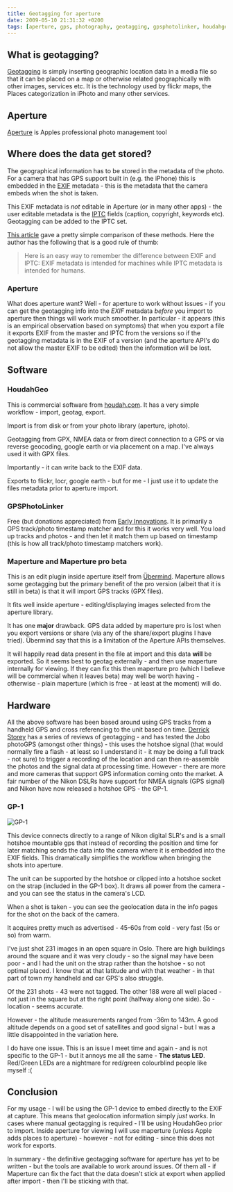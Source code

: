 ```yaml
---
title: Geotagging for aperture
date: 2009-05-10 21:31:32 +0200
tags: [aperture, gps, photography, geotagging, gpsphotolinker, houdahgeo, maperture]
---
```


## What is geotagging?

[Geotagging](http://en.wikipedia.org/wiki/Geotagging) is simply inserting geographic location data in a media file so that it can be placed on a map or otherwise related geographically with other images, services etc. It is the technology used by flickr maps, the Places categorization in iPhoto and many other services.

## Aperture

[Aperture](http://www.apple.com/aperture/) is Apples professional photo management tool

## Where does the data get stored?

The geographical information has to be stored in the metadata of the photo. For a camera that has GPS support built in (e.g. the iPhone) this is embedded in the [EXIF](http://en.wikipedia.org/wiki/EXIF) metadata - this is the metadata that the camera embeds when the shot is taken.

This EXIF metadata is _not_ editable in Aperture (or in many other apps) - the user editable metadata is the [IPTC](http://en.wikipedia.org/wiki/IPTC) fields (caption, copyright, keywords etc). Geotagging can be added to the IPTC set.

[This article](http://www.organizepictures.com/2009/01/methods-for-geotagging-pictures) gave a pretty simple comparison of these methods. Here the author has the following that is a good rule of thumb:

<blockquote>Here is an easy way to remember the difference between EXIF and IPTC: EXIF metadata is intended for machines while IPTC metadata is intended for humans.</blockquote>

### Aperture

What does aperture want? Well - for aperture to work without issues - if you can get the geotagging info into the _EXIF_ metadata _before_ you import to aperture then things will work much smoother. In particular - it appears (this is an empirical observation based on symptoms) that when you export a file it exports EXIF from the master and IPTC from the versions so if the geotagging metadata is in the EXIF of a version (and the aperture API's do not allow the master EXIF to be edited) then the information will be lost.

## Software

### HoudahGeo

This is commercial software from [houdah.com](http://www.houdah.com/houdahGeo/). It has a very simple workflow - import, geotag, export.

Import is from disk or from your photo library (aperture, iphoto).

Geotagging from GPX, NMEA data or from direct connection to a GPS or via reverse geocoding, google earth or via placement on a map. I've always used it with GPX files.

Importantly - it can write back to the EXIF data.

Exports to flickr, locr, google earth - but for me - I just use it to update the files metadata prior to aperture import.

### GPSPhotoLinker

Free (but donations appreciated) from [Early Innovations](http://www.earlyinnovations.com/gpsphotolinker/). It is primarily a GPS track/photo timestamp matcher and for this it works very well. You load up tracks and photos - and then let it match them up based on timestamp (this is how all track/photo timestamp matchers work).

### Maperture and Maperture pro beta

This is an edit plugin inside aperture itself from [Übermind](http://www.uberplugins.com/products/maperturepro.php). Maperture allows some geotagging but the primary benefit of the pro version (albeit that it is still in beta) is that it will import GPS tracks (GPX files).

It fits well inside aperture - editing/displaying images selected from the aperture library.

It has one **major** drawback. GPS data added by maperture pro is lost when you export versions or share (via any of the share/export plugins I have tried). Übermind say that this is a limitation of the Aperture APIs themselves.

It will happily read data present in the file at import and this data **will** be exported. So it seems best to geotag externally - and then use maperture internally for viewing. If they can fix this then maperture pro (which I believe will be commercial when it leaves beta) may well be worth having - otherwise - plain maperture (which is free - at least at the moment) will do.

## Hardware

All the above software has been based around using GPS tracks from a handheld GPS and cross referencing to the unit based on time. [Derrick Storey](http://www.thedigitalstory.com/blog/2009/03/a_quick_primer_on_ge.html) has a series of reviews of geotagging - and has tested the Jobo photoGPS (amongst other things) - this uses the hotshoe signal (that would normally fire a flash - at least so I understand it - it may be doing a full track - not sure) to trigger a recording of the location and can then re-assemble the photos and the signal data at processing time. However - there are more and more cameras that support GPS information coming onto the market. A fair number of the Nikon DSLRs have support for NMEA signals (GPS signal) and Nikon have now released a hotshoe GPS - the GP-1.

### GP-1

![GP-1](https://www.europe-nikon.com/tmp/eu/2419865273/3760176746/2327365364/27184057/1391280926/3864574427/2811668887/2187440206/3919017901/2136552956.png)

This device connects directly to a range of Nikon digital SLR's and is a small hotshoe mountable gps that instead of recording the position and time for later matching sends the data into the camera where it is embedded into the EXIF fields. This dramatically simplifies the workflow when bringing the shots into aperture.

The unit can be supported by the hotshoe or clipped into a hotshoe socket on the strap (included in the GP-1 box). It draws all power from the camera - and you can see the status in the camera's LCD.

When a shot is taken - you can see the geolocation data in the info pages for the shot on the back of the camera.

It acquires pretty much as advertised - 45-60s from cold - very fast (5s or so) from warm.

I've just shot 231 images in an open square in Oslo. There are high buildings around the square and it was very cloudy - so the signal may have been poor - and I had the unit on the strap rather than the hotshoe - so not optimal placed. I know that at that latitude and with that weather - in that part of town my handheld and car GPS's also struggle.

Of the 231 shots - 43 were not tagged. The other 188 were all well placed - not just in the square but at the right point (halfway along one side). So - location - seems accurate.

However - the altitude measurements ranged from -36m to 143m. A good altitude depends on a good set of satellites and good signal - but I was a little disappointed in the variation here.

I do have one issue. This is an issue I meet time and again - and is not specific to the GP-1 - but it annoys me all the same - **The status LED**. Red/Green LEDs are a nightmare for red/green colourblind people like myself :(

## Conclusion

For my usage - I will be using the GP-1 device to embed directly to the EXIF at capture. This means that geolocation information simply _just works_. In cases where manual geotagging is required - I'll be using HoudahGeo prior to import. Inside aperture for viewing I will use maperture (unless Apple adds places to aperture) - however - not for editing - since this does not work for exports.

In summary - the definitive geotagging software for aperture has yet to be written - but the tools are available to work around issues. Of them all - if Maperture can fix the fact that the data doesn't stick at export when applied after import - then I'll be sticking with that.
